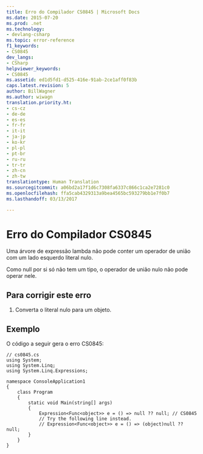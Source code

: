 ```yaml
---
title: Erro do Compilador CS0845 | Microsoft Docs
ms.date: 2015-07-20
ms.prod: .net
ms.technology:
- devlang-csharp
ms.topic: error-reference
f1_keywords:
- CS0845
dev_langs:
- CSharp
helpviewer_keywords:
- CS0845
ms.assetid: ed1d5fd1-d525-416e-91ab-2ce1aff0f83b
caps.latest.revision: 5
author: BillWagner
ms.author: wiwagn
translation.priority.ht:
- cs-cz
- de-de
- es-es
- fr-fr
- it-it
- ja-jp
- ko-kr
- pl-pl
- pt-br
- ru-ru
- tr-tr
- zh-cn
- zh-tw
translationtype: Human Translation
ms.sourcegitcommit: a06bd2a17f1d6c7308fa6337c866c1ca2e7281c0
ms.openlocfilehash: ffa5cab4329313a9bea4565bc593279bb1e7f0b7
ms.lasthandoff: 03/13/2017

---
```

# <a name="compiler-error-cs0845"></a>Erro do Compilador CS0845
Uma árvore de expressão lambda não pode conter um operador de união com um lado esquerdo literal nulo.  
  
 Como null por si só não tem um tipo, o operador de união nulo não pode operar nele.  
  
## <a name="to-correct-this-error"></a>Para corrigir este erro  
  
1.  Converta o literal nulo para um objeto.  
  
## <a name="example"></a>Exemplo  
 O código a seguir gera o erro CS0845:  
  
```  
// cs0845.cs  
using System;  
using System.Linq;  
using System.Linq.Expressions;  
  
namespace ConsoleApplication1  
{  
    class Program  
    {  
        static void Main(string[] args)  
        {  
            Expression<Func<object>> e = () => null ?? null; // CS0845  
            // Try the following line instead.  
            // Expression<Func<object>> e = () => (object)null ?? null;  
        }  
    }  
}  
```
